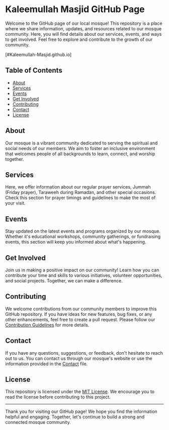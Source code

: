 # Kaleemullah Masjid GitHub Page

Welcome to the GitHub page of our local mosque! This repository is a place where we share information, updates, and resources related to our mosque community. Here, you will find details about our services, events, and ways to get involved. Feel free to explore and contribute to the growth of our community.

[#Kaleemullah-Masjid.github.io]

## Table of Contents

- [About](#about)
- [Services](#services)
- [Events](#events)
- [Get Involved](#get-involved)
- [Contributing](#contributing)
- [Contact](#contact)
- [License](#license)

## About

Our mosque is a vibrant community dedicated to serving the spiritual and social needs of our members. We aim to foster an inclusive environment that welcomes people of all backgrounds to learn, connect, and worship together.

## Services

Here, we offer information about our regular prayer services, Jummah (Friday prayer), Taraweeh during Ramadan, and other special occasions. Check this section for prayer timings and guidelines to make the most of your visit.

## Events

Stay updated on the latest events and programs organized by our mosque. Whether it's educational workshops, community gatherings, or fundraising events, this section will keep you informed about what's happening.

## Get Involved

Join us in making a positive impact on our community! Learn how you can contribute your time and skills to various initiatives, volunteer opportunities, and social projects. Together, we can make a difference.

## Contributing

We welcome contributions from our community members to improve this GitHub repository. If you have ideas for new features, bug fixes, or any other enhancements, feel free to create a pull request. Please follow our [Contribution Guidelines](CONTRIBUTING.md) for more details.

## Contact

If you have any questions, suggestions, or feedback, don't hesitate to reach out to us. You can contact us through our mosque's website or use the information provided in the [Contact](CONTACT.md) file.

## License

This repository is licensed under the [MIT License](LICENSE.md). We encourage you to read the license before contributing to this project.

---

Thank you for visiting our GitHub page! We hope you find the information helpful and engaging. Together, let's continue to build a strong and connected mosque community.
